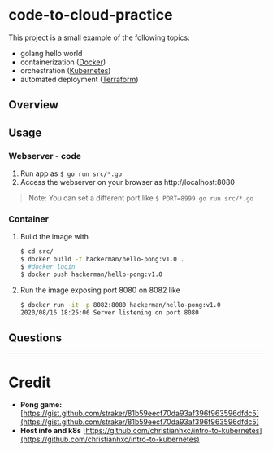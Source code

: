 code-to-cloud-practice
===

This project is a small example of the following topics:

- golang hello world
- containerization ([Docker](docker.io))
- orchestration ([Kubernetes](k8s.io))
- automated deployment ([Terraform](terraform.io))

Overview
---

Usage
---

### Webserver - code

1. Run app as `$ go run src/*.go`
2. Access the webserver on your browser as http://localhost:8080

> Note: You can set a different port like `$ PORT=8999 go run src/*.go`

### Container

1. Build the image with 

    ```bash
    $ cd src/
    $ docker build -t hackerman/hello-pong:v1.0 .
    $ #docker login
    $ docker push hackerman/hello-pong:v1.0
    ```

2. Run the image exposing port 8080 on 8082 like

    ```bash
    $ docker run -it -p 8082:8080 hackerman/hello-pong:v1.0
    2020/08/16 18:25:06 Server listening on port 8080
    ```

Questions
---

---

# Credit

- **Pong game:** [https://gist.github.com/straker/81b59eecf70da93af396f963596dfdc5](https://gist.github.com/straker/81b59eecf70da93af396f963596dfdc5)
- **Host info and k8s** [https://github.com/christianhxc/intro-to-kubernetes](https://github.com/christianhxc/intro-to-kubernetes)